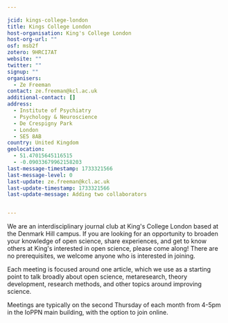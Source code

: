 ```yaml
---
    
jcid: kings-college-london
title: Kings College London
host-organisation: King's College London
host-org-url: ""
osf: msb2f
zotero: 9HRCI7AT
website: ""
twitter: ""
signup: ""
organisers:
  - Ze Freeman
contact: ze.freeman@kcl.ac.uk
additional-contact: []
address:
  - Institute of Psychiatry
  - Psychology & Neuroscience
  - De Crespigny Park
  - London
  - SE5 8AB
country: United Kingdom
geolocation:
  - 51.47015645116515
  - -0.09033679962158203
last-message-timestamp: 1733321566
last-message-level: 0
last-update: ze.freeman@kcl.ac.uk
last-update-timestamp: 1733321566
last-update-message: Adding two collaborators


---
```


We are an interdisciplinary journal club at King's College London based at the Denmark Hill campus. If you are looking for an opportunity to broaden your knowledge of open science, share experiences, and get to know others at King's interested in open science, please come along! There are no prerequisites, we welcome anyone who is interested in joining.

Each meeting is focused around one article, which we use as a starting point to talk broadly about open science, metaresearch, theory development, research methods, and other topics around improving science. 

Meetings are typically on the second Thursday of each month from 4-5pm in the IoPPN main building, with the option to join online.
